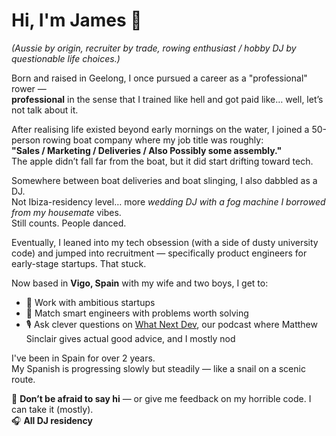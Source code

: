 # Hi, I'm James 👋  
*(Aussie by origin, recruiter by trade, rowing enthusiast / hobby DJ by questionable life choices.)*

Born and raised in Geelong, I once pursued a career as a "professional" rower —  
**professional** in the sense that I trained like hell and got paid like… well, let’s not talk about it.

After realising life existed beyond early mornings on the water, I joined a 50-person rowing boat company where my job title was roughly:  
**"Sales / Marketing / Deliveries / Also Possibly some assembly."**  
The apple didn’t fall far from the boat, but it did start drifting toward tech.

Somewhere between boat deliveries and boat slinging, I also dabbled as a DJ.  
Not Ibiza-residency level… more *wedding DJ with a fog machine I borrowed from my housemate* vibes.  
Still counts. People danced.

Eventually, I leaned into my tech obsession (with a side of dusty university code) and jumped into recruitment — specifically product engineers for early-stage startups. That stuck.

Now based in **Vigo, Spain** with my wife and two boys, I get to:
- 🚀 Work with ambitious startups  
- 🧠 Match smart engineers with problems worth solving  
- 🎙️ Ask clever questions on [What Next Dev](https://www.youtube.com/@WhatNextDev), our podcast where Matthew Sinclair gives actual good advice, and I mostly nod

I've been in Spain for over 2 years.  
My Spanish is progressing slowly but steadily — like a snail on a scenic route.

💌 **Don’t be afraid to say hi** — or give me feedback on my horrible code. I can take it (mostly).  
🎧 **All DJ residency**

